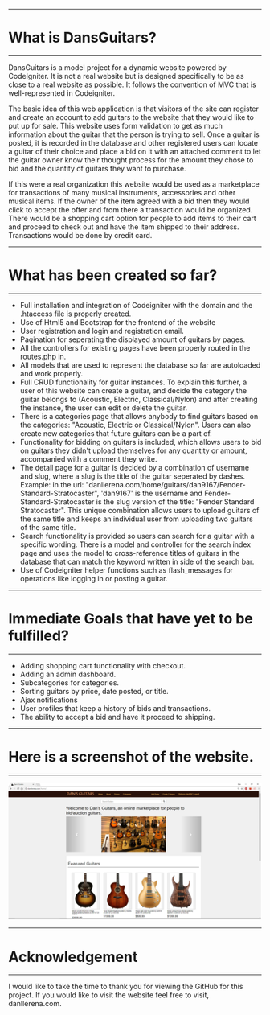 *******************
# What is DansGuitars?
*******************

DansGuitars is a model project for a dynamic website powered by CodeIgniter. It is not a real website but is designed specifically
to be as close to a real website as possible. It follows the convention of MVC that is well-represented in Codeigniter.

The basic idea of this web application is that visitors of the site can register and create an account to add guitars to the website that they would like to put up for sale. This website uses form validation to get as much information about the guitar that the person is trying to sell. Once a guitar is posted, it is recorded in the database and other registered users can locate a guitar of their choice and place a bid on it with an attached comment to let the guitar owner know their thought process for the amount they chose to bid and the quantity of guitars they want to purchase.

If this were a real organization this website would be used as a marketplace for transactions of many musical instruments, accessories and other musical items. If the owner of the item agreed with a bid then they would click to accept the offer and from there a transaction would be organized. There would be a shopping cart option for people to add items to their cart and proceed to check out and have the item shipped to their address. Transactions would be done by credit card.

****************************
# What has been created so far?
****************************
- Full installation and integration of Codeigniter with the domain and the .htaccess file is properly created.
- Use of Html5 and Bootstrap for the frontend of the website
- User registration and login and registration email.
- Pagination for seperating the displayed amount of guitars by pages.
- All the controllers for existing pages have been properly routed in the routes.php in.
- All models that are used to represent the database so far are autoloaded and work properly.
- Full CRUD functionality for guitar instances. To explain this further, a user of this website can create a guitar, and decide the category the guitar belongs to (Acoustic, Electric, Classical/Nylon) and after creating the instance, the user can edit or delete the guitar.
- There is a categories page that allows anybody to find guitars based on the categories: "Acoustic, Electric or Classical/Nylon". Users can also create new categories that future guitars can be a part of.
- Functionality for bidding on guitars is included, which allows users to bid on guitars they didn't upload themselves for any quantity or amount, accompanied with a comment they write.
- The detail page for a guitar is decided by a combination of username and slug, where a slug is the title of the guitar seperated by dashes. Example: in the url: "danllerena.com/home/guitars/dan9167/Fender-Standard-Stratocaster", 'dan9167' is the username and Fender-Standard-Stratocaster is the slug version of the title: "Fender Standard Stratocaster". This unique combination allows users to upload guitars of the same title and keeps an individual user from uploading two guitars of the same title.
- Search functionality is provided so users can search for a guitar with a specific wording. There is a model and controller for the search index page and uses the model to cross-reference titles of guitars in the database that can match the keyword written in side of the search bar.
- Use of Codeigniter helper functions such as flash_messages for operations like logging in or posting a guitar.

***********************************
# Immediate Goals that have yet to be fulfilled?
***********************************
- Adding shopping cart functionality with checkout.
- Adding an admin dashboard.
- Subcategories for categories.
- Sorting guitars by price, date posted, or title.
- Ajax notifications
- User profiles that keep a history of bids and transactions.
- The ability to accept a bid and have it proceed to shipping.

**********************
# Here is a screenshot of the website.
**********************
![Image](https://github.com/SecretDan1994/DansGuitars/blob/master/screenshot.png) 

***************
# Acknowledgement
***************

I would like to take the time to thank you for viewing the GitHub for this project. If you would like to visit the website
feel free to visit, danllerena.com.


